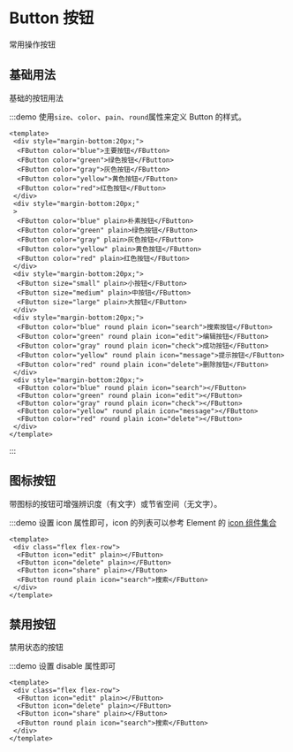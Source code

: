 # Button 按钮
常用操作按钮

## 基础用法

基础的按钮用法

:::demo 使用`size`、`color`、`pain`、`round`属性来定义 Button 的样式。

```vue
<template>
 <div style="margin-bottom:20px;">
  <FButton color="blue">主要按钮</FButton>
  <FButton color="green">绿色按钮</FButton>
  <FButton color="gray">灰色按钮</FButton>
  <FButton color="yellow">黄色按钮</FButton>
  <FButton color="red">红色按钮</FButton>
 </div>
 <div style="margin-bottom:20px;"
 >
  <FButton color="blue" plain>朴素按钮</FButton>
  <FButton color="green" plain>绿色按钮</FButton>
  <FButton color="gray" plain>灰色按钮</FButton>
  <FButton color="yellow" plain>黄色按钮</FButton>
  <FButton color="red" plain>红色按钮</FButton>
 </div>
 <div style="margin-bottom:20px;">
  <FButton size="small" plain>小按钮</FButton>
  <FButton size="medium" plain>中按钮</FButton>
  <FButton size="large" plain>大按钮</FButton>
 </div>
 <div style="margin-bottom:20px;">
  <FButton color="blue" round plain icon="search">搜索按钮</FButton>
  <FButton color="green" round plain icon="edit">编辑按钮</FButton>
  <FButton color="gray" round plain icon="check">成功按钮</FButton>
  <FButton color="yellow" round plain icon="message">提示按钮</FButton>
  <FButton color="red" round plain icon="delete">删除按钮</FButton>
 </div>
 <div style="margin-bottom:20px;">
  <FButton color="blue" round plain icon="search"></FButton>
  <FButton color="green" round plain icon="edit"></FButton>
  <FButton color="gray" round plain icon="check"></FButton>
  <FButton color="yellow" round plain icon="message"></FButton>
  <FButton color="red" round plain icon="delete"></FButton>
 </div>
</template>
```
:::

## 图标按钮

带图标的按钮可增强辨识度（有文字）或节省空间（无文字）。

:::demo 设置 icon 属性即可，icon 的列表可以参考 Element 的 [icon 组件集合](https://element-plus.org/zh-CN/component/icon.html#icon-collection)

```vue
<template>
 <div class="flex flex-row">
  <FButton icon="edit" plain></FButton>
  <FButton icon="delete" plain></FButton>
  <FButton icon="share" plain></FButton>
  <FButton round plain icon="search">搜索</FButton>
 </div>
</template>
```

## 禁用按钮

禁用状态的按钮

:::demo 设置 disable 属性即可

```vue
<template>
 <div class="flex flex-row">
  <FButton icon="edit" plain></FButton>
  <FButton icon="delete" plain></FButton>
  <FButton icon="share" plain></FButton>
  <FButton round plain icon="search">搜索</FButton>
 </div>
</template>
```